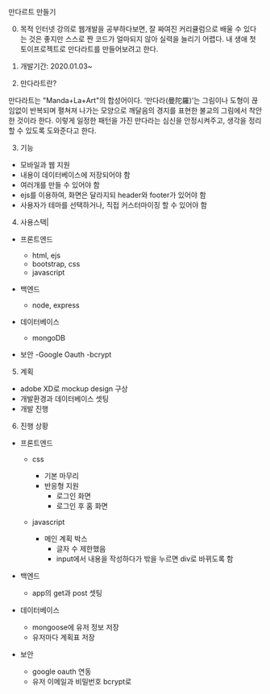 만다르트 만들기

0. 목적
인터넷 강의로 웹개발을 공부하다보면, 잘 짜여진 커리큘럼으로 배울 수 있다는 것은 좋지만 스스로 짠 코드가 얼마되지 않아 실력을 늘리기 어렵다. 내 생애 첫 토이프로젝트로 만다라트를 만들어보려고 한다.

1. 개발기간: 2020.01.03~

2. 만다라트란?

만다라트는 "Manda+La+Art"의 합성어이다.  ‘만다라(曼陀羅)’는 그림이나 도형이 끊임없이 반복되며 펼쳐져 나가는 모양으로 깨달음의 경지를 표현한 불교의 그림에서 착안한 것이라 한다. 이렇게 일정한 패턴을 가진 만다라는 심신을 안정시켜주고, 생각을 정리할 수 있도록 도와준다고 한다.

3. 기능
- 모바일과 웹 지원
- 내용이 데이터베이스에 저장되어야 함
- 여러개를 만들 수 있어야 함
- ejs를 이용하여, 화면은 달라지되 header와 footer가 있어야 함
- 사용자가 테마를 선택하거나, 직접 커스터마이징 할 수 있어야 함

4. 사용스택|

- 프론트엔드
  - html, ejs
  - bootstrap, css
  - javascript
  
- 백엔드
  - node, express
  
- 데이터베이스
  - mongoDB

- 보안
  -Google Oauth
  -bcrypt

5. 계획
- adobe XD로 mockup design 구상
- 개발환경과 데이터베이스 셋팅
- 개발 진행

6. 진행 상황
- 프론트엔드
  - css 
    - 기본 마무리
    - 반응형 지원
      - 로그인 화면
      - 로그인 후 홈 화면

  - javascript 
    - 메인 계획 박스 
      - 글자 수 제한했음
      - input에서 내용을 작성하다가 밖을 누르면 div로 바뀌도록 함

- 백엔드
  - app의 get과 post 셋팅

- 데이터베이스
  - mongoose에 유저 정보 저장
  - 유저마다 계획표 저장
  
- 보안
  - google oauth 연동
  - 유저 이메일과 비밀번호 bcrypt로 

